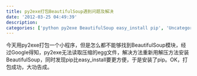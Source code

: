 ```yaml
---
title: py2exe打包BeautifulSoup遇到问题及解决
date: '2012-03-25 04:49:39'
description: 
categories: ['python py2exe BeautifulSoup easy_install pip', 'Uncategorized']
---
```


今天用py2exe打包一个小程序，但是怎么都不能够找到BeautifulSoup模块，经过Google得知，py2exe无法读取压缩的egg文件，解决方法重新用解压方法安装BeautifulSoup，同时发现pip比easy_install要更方便，于是安装了pip。OK，打包成功，大功告成。
